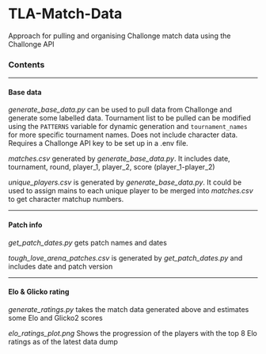 # TLA-Match-Data
Approach for pulling and organising Challonge match data using the Challonge API

### Contents

---

#### Base data

*generate_base_data.py* can be used to pull data from Challonge and generate some labelled data. 
Tournament list to be pulled can be modified using the `PATTERNS` variable for dynamic generation and `tournament_names` for more specific tournament names. Does not include character data. Requires a Challonge API key to be set up in a .env file. 

*matches.csv* generated by *generate_base_data.py*. It includes date, tournament, round, player_1, player_2, score (player_1-player_2)

*unique_players.csv* is generated by *generate_base_data.py*. It could be used to assign mains to each unique player to be merged into *matches.csv* to get character matchup numbers. 

---

#### Patch info

*get_patch_dates.py* gets patch names and dates

*tough_love_arena_patches.csv* is generated by *get_patch_dates.py* and includes date and patch version 

---

#### Elo & Glicko rating

*generate_ratings.py* takes the match data generated above and estimates some Elo and Glicko2 scores

*elo_ratings_plot.png* Shows the progression of the players with the top 8 Elo ratings as of the latest data dump
